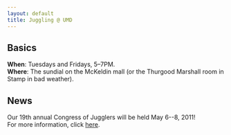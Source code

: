 ```yaml
---
layout: default
title: Juggling @ UMD
---
```


## Basics

__When__: Tuesdays and Fridays, 5&ndash;7PM.<br />
__Where__: The sundial on the McKeldin mall (or the Thurgood Marshall room in Stamp in bad weather).

## News

Our 19th annual Congress of Jugglers will be held May 6--8, 2011!<br />
For more information, click [here](congress/2011/).
